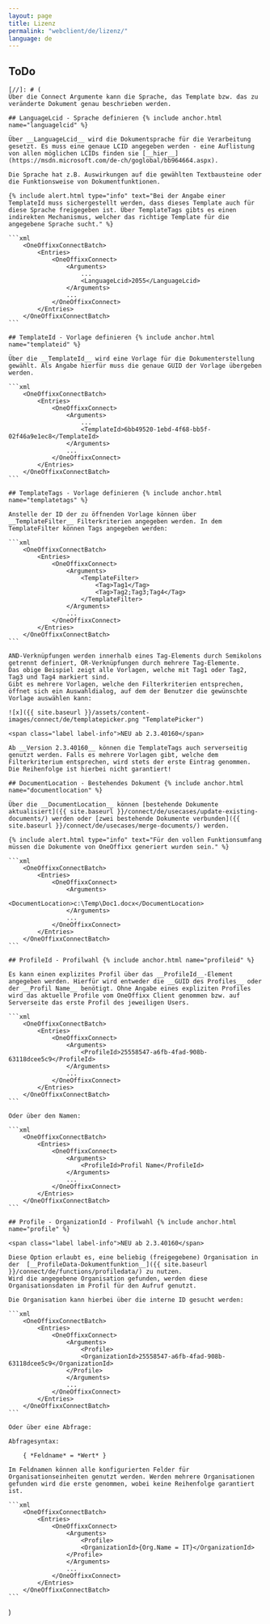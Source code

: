 ```yaml
---
layout: page
title: Lizenz
permalink: "webclient/de/lizenz/"
language: de
---
```


## ToDo

	[//]: # (
	Über die Connect Argumente kann die Sprache, das Template bzw. das zu veränderte Dokument genau beschrieben werden.

	## LanguageLcid - Sprache definieren {% include anchor.html name="languagelcid" %}

	Über __LanguageLcid__ wird die Dokumentsprache für die Verarbeitung gesetzt. Es muss eine genaue LCID angegeben werden - eine Auflistung von allen möglichen LCIDs finden sie [__hier__](https://msdn.microsoft.com/de-ch/goglobal/bb964664.aspx).

	Die Sprache hat z.B. Auswirkungen auf die gewählten Textbausteine oder die Funktionsweise von Dokumentfunktionen.

	{% include alert.html type="info" text="Bei der Angabe einer TemplateId muss sichergestellt werden, dass dieses Template auch für diese Sprache freigegeben ist. Über TemplateTags gibts es einen indirekten Mechanismus, welcher das richtige Template für die angegebene Sprache sucht." %}

	```xml
		<OneOffixxConnectBatch>
			<Entries>
				<OneOffixxConnect>
					<Arguments>
						...
						<LanguageLcid>2055</LanguageLcid>
					</Arguments>
					...
				</OneOffixxConnect>
			</Entries>
		</OneOffixxConnectBatch>
	```

	## TemplateId - Vorlage definieren {% include anchor.html name="templateid" %}
		
	Über die __TemplateId__ wird eine Vorlage für die Dokumenterstellung gewählt. Als Angabe hierfür muss die genaue GUID der Vorlage übergeben werden.

	```xml
		<OneOffixxConnectBatch>
			<Entries>
				<OneOffixxConnect>
					<Arguments>
						...
						<TemplateId>6bb49520-1ebd-4f68-bb5f-02f46a9e1ec8</TemplateId>
					</Arguments>
					...
				</OneOffixxConnect>
			</Entries>
		</OneOffixxConnectBatch>
	``` 

	## TemplateTags - Vorlage definieren {% include anchor.html name="templatetags" %}
		
	Anstelle der ID der zu öffnenden Vorlage können über __TemplateFilter__ Filterkriterien angegeben werden. In dem TemplateFilter können Tags angegeben werden:

	```xml
		<OneOffixxConnectBatch>
			<Entries>
				<OneOffixxConnect>
					<Arguments>
						<TemplateFilter>
							<Tag>Tag1</Tag>
							<Tag>Tag2;Tag3;Tag4</Tag>
						</TemplateFilter>
					</Arguments>
					...
				</OneOffixxConnect>
			</Entries>
		</OneOffixxConnectBatch>
	``` 

	AND-Verknüpfungen werden innerhalb eines Tag-Elements durch Semikolons getrennt definiert, OR-Verknüpfungen durch mehrere Tag-Elemente. 
	Das obige Beispiel zeigt alle Vorlagen, welche mit Tag1 oder Tag2, Tag3 und Tag4 markiert sind. 
	Gibt es mehrere Vorlagen, welche den Filterkriterien entsprechen, öffnet sich ein Auswahldialog, auf dem der Benutzer die gewünschte Vorlage auswählen kann:

	![x]({{ site.baseurl }}/assets/content-images/connect/de/templatepicker.png "TemplatePicker")

	<span class="label label-info">NEU ab 2.3.40160</span>

	Ab __Version 2.3.40160__ können die TemplateTags auch serverseitig genutzt werden. Falls es mehrere Vorlagen gibt, welche dem Filterkriterium entsprechen, wird stets der erste Eintrag genommen. Die Reihenfolge ist hierbei nicht garantiert!

	## DocumentLocation - Bestehendes Dokument {% include anchor.html name="documentlocation" %}

	Über die __DocumentLocation__ können [bestehende Dokumente aktualisiert]({{ site.baseurl }}/connect/de/usecases/update-existing-documents/) werden oder [zwei bestehende Dokumente verbunden]({{ site.baseurl }}/connect/de/usecases/merge-documents/) werden. 

	{% include alert.html type="info" text="Für den vollen Funktionsumfang müssen die Dokumente von OneOffixx generiert wurden sein." %}

	```xml
		<OneOffixxConnectBatch>
			<Entries>
				<OneOffixxConnect>
					<Arguments>
						<DocumentLocation>c:\Temp\Doc1.docx</DocumentLocation>
					</Arguments>
					...
				</OneOffixxConnect>
			</Entries>
		</OneOffixxConnectBatch>
	``` 

	## ProfileId - Profilwahl {% include anchor.html name="profileid" %}

	Es kann einen explizites Profil über das __ProfileId__-Element angegeben werden. Hierfür wird entweder die __GUID des Profiles__ oder der __Profil Name__ benötigt. Ohne Angabe eines expliziten Profiles wird das aktuelle Profile vom OneOffixx Client genommen bzw. auf Serverseite das erste Profil des jeweiligen Users. 

	```xml
		<OneOffixxConnectBatch>
			<Entries>
				<OneOffixxConnect>
					<Arguments>
						<ProfileId>25558547-a6fb-4fad-908b-63118dcee5c9</ProfileId>
					</Arguments>
					...
				</OneOffixxConnect>
			</Entries>
		</OneOffixxConnectBatch>
	``` 

	Oder über den Namen:

	```xml
		<OneOffixxConnectBatch>
			<Entries>
				<OneOffixxConnect>
					<Arguments>
						<ProfileId>Profil Name</ProfileId>
					</Arguments>
					...
				</OneOffixxConnect>
			</Entries>
		</OneOffixxConnectBatch>
	``` 

	## Profile - OrganizationId - Profilwahl {% include anchor.html name="profile" %}

	<span class="label label-info">NEU ab 2.3.40160</span>

	Diese Option erlaubt es, eine beliebig (freigegebene) Organisation in der  [__ProfileData-Dokumentfunktion__]({{ site.baseurl }}/connect/de/functions/profiledata/) zu nutzen.
	Wird die angegebene Organisation gefunden, werden diese Organisationsdaten im Profil für den Aufruf genutzt. 

	Die Organisation kann hierbei über die interne ID gesucht werden:

	```xml
		<OneOffixxConnectBatch>
			<Entries>
				<OneOffixxConnect>
					<Arguments>
						<Profile>
						<OrganizationId>25558547-a6fb-4fad-908b-63118dcee5c9</OrganizationId>
					</Profile>
					</Arguments>
					...
				</OneOffixxConnect>
			</Entries>
		</OneOffixxConnectBatch>
	``` 

	Oder über eine Abfrage: 

	Abfragesyntax:

		{ *Feldname* = *Wert* }

	Im Feldnamen können alle konfigurierten Felder für Organisationseinheiten genutzt werden. Werden mehrere Organisationen gefunden wird die erste genommen, wobei keine Reihenfolge garantiert ist.

	```xml
		<OneOffixxConnectBatch>
			<Entries>
				<OneOffixxConnect>
					<Arguments>
						<Profile>
						<OrganizationId>{Org.Name = IT}</OrganizationId>
					</Profile>
					</Arguments>
					...
				</OneOffixxConnect>
			</Entries>
		</OneOffixxConnectBatch>
	``` 
)
